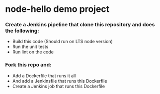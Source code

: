 # node-hello demo project

### Create a Jenkins pipeline that clone this repository and does the following: 
- Build this code (Should run on LTS node version)
- Run the unit tests
- Run lint on the code 

### Fork this repo and:
- Add a Dockerfile that runs it all
- And add a Jenkinsfile that runs this Dockerfile
- Create a Jenkins job that runs this Dockerfile 
